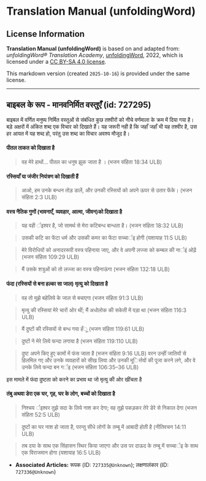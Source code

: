 # Translation Manual (unfoldingWord)

## License Information

**Translation Manual (unfoldingWord)** is based on and adapted from: _unfoldingWord® Translation Academy_, [unfoldingWord](https://unfoldingword.org/utw), 2022, which is licensed under a [CC BY-SA 4.0 license](https://creativecommons.org/licenses/by-sa/4.0/legalcode.en).

This markdown version (created `2025-10-16`) is provided under the same license.



--------------------------------

## बाइबल के रूप - मानवनिर्मित वस्तुएँ (id: 727295)

बाइबल में वर्णित मनुष्य निर्मित वस्तुओं से संबंधित कुछ तश्वीरों को नीचे वर्णमाला के क्रम में दिया गया है। बड़े अक्षरों में अंकित शब्द एक विचार को दिखाते हैं। यह जरूरी नही है कि जहाँ जहाँ भी यह तश्वीर है, उस हर आयत में यह शब्द हो, परंतु उस शब्द का विचार अवश्य मौजूद है।

#### पीतल ताकत को दिखाता है

> वह मेरे हाथों... पीतल का धनुष झुक जाता है । (भजन संहिता 18:34 ULB)

#### रस्सियाँ या जंजीर नियंत्रण को दिखाती हैं

> आओ, हम उनके बन्धन तोड़ डालें, और उनकी रस्सियों को अपने ऊपर से उतार फेंके। (भजन संहिता 2:3 ULB)

#### वस्त्र नैतिक गुणों (भावनाएँ, व्यवहार, आत्मा, जीवन)को दिखाता है

> यह वही र्इश्वर है, जो सामर्थ से मेरा कटिबन्ध बान्धता है। (भजन संहिता 18:32 ULB)

> उसकी कटि का फेंटा धर्म और उसकी कमर का फेंटा सच्चार्इ होगी (यशायाह 11:5 ULB)

> मेरे विरोधियों को अनादररूपी वस्त्र पहिनाया जाए, और वे अपनी लज्जा को कम्बल की नार्इं ओढ़ें (भजन संहिता 109:29 ULB)

> मैं उसके शत्रुओं को तो लज्जा का वस्त्र पहिनाऊंगा (भजन संहिता 132:18 ULB)

#### फंदा (रस्सियों से बना हल्का सा जाल) मृत्यु को दिखाता है

> वह तो मुझे बहेलिये के जाल से बचाएगा (भजन संहिता 91:3 ULB)

> मृत्यु की रस्सियां मेरे चारों ओर थीं; मैं अधोलोक की सकेती में पड़ा था (भजन संहिता 116:3 ULB)

> मैं दुष्टों की रस्सियों से बन्ध गया हँू (भजन संहिता 119:61 ULB)

> दुष्टों ने मेरे लिये फन्दा लगाया है (भजन संहिता 119:110 ULB)

> दुष्ट अपने किए हुए कामों में फंस जाता है (भजन संहिता 9:16 ULB) वरन उन्हीं जातियों से हिलमिल गए और उनके व्यवहारों को सीख लिया और उनकी मू​िर्त्तयों की पूजा करने लगे, और वे उनके लिये फन्दा बन गर्इ (भजन संहिता 106:35–36 ULB)

इस मामले में फंदा दुष्टता को करने का प्रभाव था जो मृत्यु की ओर खींचता है

#### तंबु अथवा डेरा एक घर, गृह, घर के लोग, बच्चों को दिखाता है

> निश्चय र्इश्वर तुझे सदा के लिये नाश कर देगा; वह तुझे पकड़कर तेरे डेरे से निकाल देगा (भजन संहिता 52:5 ULB)

> दुष्टों का घर नाश हो जाता है, परन्तु सीधे लोगों के तम्बू में आबादी होती है (नीतिवचन 14:11 ULB)

> तब दया के साथ एक सिंहासन स्थिर किया जाएगा और उस पर दाऊद के तम्बू में सच्चार्इ के साथ एक विराजमान होगा (यशायाह 16:5 ULB)

* **Associated Articles:** रूपक (ID: `727335@Unknown`); लक्षणालंकार (ID: `727336@Unknown`)

